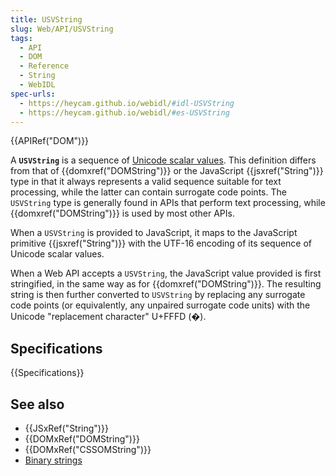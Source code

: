 ```yaml
---
title: USVString
slug: Web/API/USVString
tags:
  - API
  - DOM
  - Reference
  - String
  - WebIDL
spec-urls:
  - https://heycam.github.io/webidl/#idl-USVString
  - https://heycam.github.io/webidl/#es-USVString
---
```

{{APIRef("DOM")}}

A **`USVString`** is a sequence of [Unicode scalar values](http://www.unicode.org/glossary/#unicode_scalar_value). This definition differs from that of {{domxref("DOMString")}} or the JavaScript {{jsxref("String")}} type in that it always represents a valid sequence suitable for text processing, while the latter can contain surrogate code points. The `USVString` type is generally found in APIs that perform text processing, while {{domxref("DOMString")}} is used by most other APIs.

When a `USVString` is provided to JavaScript, it maps to the JavaScript primitive {{jsxref("String")}} with the UTF-16 encoding of its sequence of Unicode scalar values.

When a Web API accepts a `USVString`, the JavaScript value provided is first stringified, in the same way as for {{domxref("DOMString")}}. The resulting string is then further converted to `USVString` by replacing any surrogate code points (or equivalently, any unpaired surrogate code units) with the Unicode "replacement character" U+FFFD (�).

## Specifications

{{Specifications}}

## See also

- {{JSxRef("String")}}
- {{DOMxRef("DOMString")}}
- {{DOMxRef("CSSOMString")}}
- [Binary strings](/en-US/docs/Web/API/DOMString/Binary)
